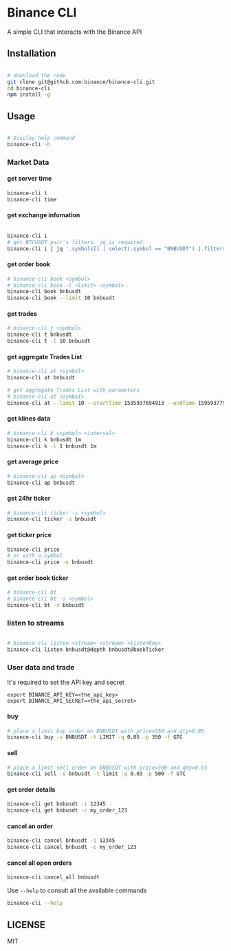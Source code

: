 # Binance CLI

A simple CLI that interacts with the Binance API


## Installation

```bash

# download the code
git clone git@github.com:binance/binance-cli.git
cd binance-cli
npm install -g

```
## Usage


```bash

# Display help command
binance-cli -h

```

### Market Data
#### get server time
```bash
binance-cli t
binance-cli time
```

#### get exchange infomation
```bash

binance-cli i
# get BTCUSDT pair's filters. jq is required.
binance-cli i | jq '.symbols[] | select(.symbol == "BNBUSDT") |.filters'

```
#### get order book
```bash
# binance-cli book <symbol>
# binance-cli book -l <limit> <symbol>
binance-cli book bnbusdt
binance-cli book --limit 10 bnbusdt
```

#### get trades

```bash
# binance-cli t <symbol>
binance-cli t bnbusdt
binance-cli t -l 10 bnbusdt
```


#### get aggregate Trades List
```bash
# binance-cli at <symbol>
binance-cli at bnbusdt

# get aggregate Trades List with parameters
# binance-cli at <symbol>
binance-cli at --limit 10 --startTime 1595937694913 --endTime 1595937794913 bnbusdt
```


#### get klines data
```bash
# binance-cli k <symbol> <interval>
binance-cli k bnbusdt 1m
binance-cli k -l 1 bnbusdt 1m

```
#### get average price
```bash
# binance-cli ap <symbol>
binance-cli ap bnbusdt
```

#### get 24hr ticker
```bash
# binance-cli ticker -s <symbol>
binance-cli ticker -s bnbusdt
```


#### get ticker price
```bash
binance-cli price
# or with a symbol
binance-cli price -s bnbusdt
```

#### get order book ticker
```bash
# binance-cli bt
# binance-cli bt -s <symbol>
binance-cli bt -s bnbusdt
```

### listen to streams
```bash

# binance-cli listen <stream> <stream> <listenKey>
binance-cli listen bnbusdt@depth bnbusdt@bookTicker
```

### User data and trade
It's required to set the API key and secret

```shell
export BINANCE_API_KEY=<the_api_key>
export BINANCE_API_SECRET=<the_api_secret>
```

#### buy
```bash
# place a limit buy order on BNBUSDT with price=350 and qty=0.05
binance-cli buy -s BNBUSDT -t LIMIT -q 0.05 -p 350 -f GTC
```

#### sell
```bash
# place a limit sell order on BNBUSDT with price=500 and qty=0.03
binance-cli sell -s bnbusdt -t limit -q 0.03 -p 500 -f GTC
```

#### get order details
```bash
binance-cli get bnbusdt -i 12345
binance-cli get bnbusdt -c my_order_123
```

#### cancel an order
```bash
binance-cli cancel bnbusdt -i 12345
binance-cli cancel bnbusdt -c my_order_123
```

#### cancel all open orders
```bash
binance-cli cancel_all bnbusdt
```

Use `--help` to consult all the available commands
```bash
binance-cli --help
```

## LICENSE
MIT

